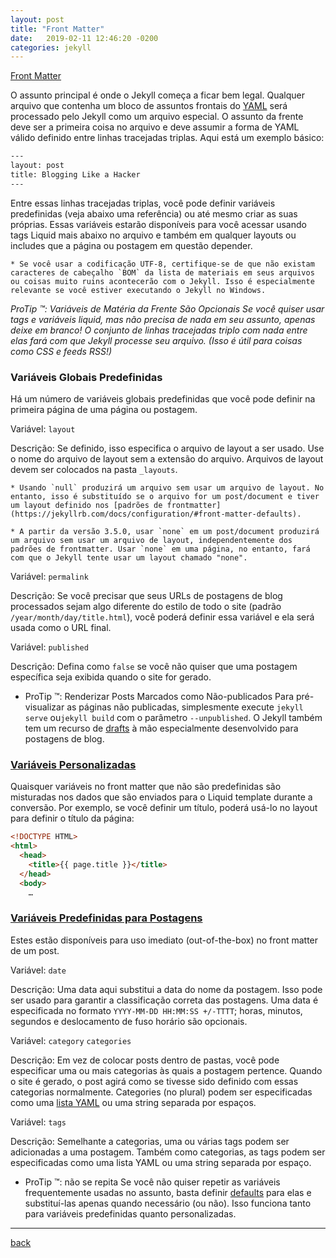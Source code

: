 ```yaml
---
layout: post
title: "Front Matter"
date:   2019-02-11 12:46:20 -0200
categories: jekyll
---
```


[Front Matter](https://jekyllrb.com/docs/frontmatter/)

O assunto principal é onde o Jekyll começa a ficar bem legal. Qualquer arquivo que contenha um bloco de assuntos frontais do [YAML](http://yaml.org/) será processado pelo Jekyll como um arquivo especial. O assunto da frente deve ser a primeira coisa no arquivo e deve assumir a forma de YAML válido definido entre linhas tracejadas triplas. Aqui está um exemplo básico:

```bash
---
layout: post
title: Blogging Like a Hacker
---
```

Entre essas linhas tracejadas triplas, você pode definir variáveis predefinidas (veja abaixo uma referência) ou até mesmo criar as suas próprias. Essas variáveis estarão disponíveis para você acessar usando tags Liquid mais abaixo no arquivo e também em qualquer layouts ou includes que a página ou postagem em questão depender.

    * Se você usar a codificação UTF-8, certifique-se de que não existam caracteres de cabeçalho `BOM` da lista de materiais em seus arquivos ou coisas muito ruins acontecerão com o Jekyll. Isso é especialmente relevante se você estiver executando o Jekyll no Windows.

*ProTip ™: Variáveis de Matéria da Frente São Opcionais*
*Se você quiser usar tags e variáveis liquid, mas não precisa de nada em seu assunto, apenas deixe em branco! O conjunto de linhas tracejadas triplo com nada entre elas fará com que Jekyll processe seu arquivo. (Isso é útil para coisas como CSS e feeds RSS!)*

### Variáveis Globais Predefinidas

Há um número de variáveis globais predefinidas que você pode definir na primeira página de uma página ou postagem.


Variável: `layout`

Descrição: Se definido, isso especifica o arquivo de layout a ser usado. Use o nome do arquivo de layout sem a extensão do arquivo. Arquivos de layout devem ser colocados na pasta `_layouts`.

    * Usando `null` produzirá um arquivo sem usar um arquivo de layout. No entanto, isso é substituído se o arquivo for um post/document e tiver um layout definido nos [padrões de frontmatter](https://jekyllrb.com/docs/configuration/#front-matter-defaults).
    
    * A partir da versão 3.5.0, usar `none` em um post/document produzirá um arquivo sem usar um arquivo de layout, independentemente dos padrões de frontmatter. Usar `none` em uma página, no entanto, fará com que o Jekyll tente usar um layout chamado "none".


Variável: `permalink`

Descrição: Se você precisar que seus URLs de postagens de blog processados sejam algo diferente do estilo de todo o site (padrão `/year/month/day/title.html`), você poderá definir essa variável e ela será usada como o URL final.


Variável: `published`

Descrição: Defina como `false` se você não quiser que uma postagem específica seja exibida quando o site for gerado.

  * ProTip ™: Renderizar Posts Marcados como Não-publicados
    Para pré-visualizar as páginas não publicadas, simplesmente execute `jekyll serve` ou`jekyll build` com o parâmetro `--unpublished`. O Jekyll também tem um recurso de [drafts](https://jekyllrb.com/docs/drafts/) à mão especialmente desenvolvido para postagens de blog.

### [Variáveis Personalizadas](https://jekyllrb.com/docs/frontmatter/#custom-variables)

Quaisquer variáveis no front matter que não são predefinidas são misturadas nos dados que são enviados para o Liquid template durante a conversão. Por exemplo, se você definir um título, poderá usá-lo no layout para definir o título da página:

```html
<!DOCTYPE HTML>
<html>
  <head>
    <title>{{ page.title }}</title>
  </head>
  <body>
    …
```

### [Variáveis Predefinidas para Postagens](https://jekyllrb.com/docs/frontmatter/#predefined-variables-for-posts)

Estes estão disponíveis para uso imediato (out-of-the-box) no front matter de um post.


Variável: `date`

Descrição: Uma data aqui substitui a data do nome da postagem. Isso pode ser usado para garantir a classificação correta das postagens. Uma data é especificada no formato `YYYY-MM-DD HH:MM:SS +/-TTTT`; horas, minutos, segundos e deslocamento de fuso horário são opcionais.


Variável: `category`  `categories`

Descrição: Em vez de colocar posts dentro de pastas, você pode especificar uma ou mais categorias às quais a postagem pertence. Quando o site é gerado, o post agirá como se tivesse sido definido com essas categorias normalmente. Categories (no plural) podem ser especificadas como uma [lista YAML](https://en.wikipedia.org/wiki/YAML#Basic_components) ou uma string separada por espaços.


Variável: `tags`

Descrição: Semelhante a categorias, uma ou várias tags podem ser adicionadas a uma postagem. Também como categorias, as tags podem ser especificadas como uma lista YAML ou uma string separada por espaço.


  * ProTip ™: não se repita
    Se você não quiser repetir as variáveis frequentemente usadas no assunto, basta definir [defaults](https://jekyllrb.com/docs/configuration/#front-matter-defaults) para elas e substituí-las apenas quando necessário (ou não). Isso funciona tanto para variáveis predefinidas quanto personalizadas.

***
[back](./blog.html)